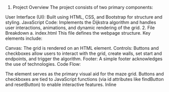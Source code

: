 1. Project Overview
The project consists of two primary components:

User Interface (UI): Built using HTML, CSS, and Bootstrap for structure and styling.
JavaScript Code: Implements the Dijkstra algorithm and handles user interactions, animations, and dynamic rendering of the grid.
2. File Breakdown
a. index.html
This file defines the webpage structure. Key elements include:

Canvas: The grid is rendered on an HTML <canvas> element.
Controls: Buttons and checkboxes allow users to interact with the grid, create walls, set start and endpoints, and trigger the algorithm.
Footer: A simple footer acknowledges the use of technologies.
Code Flow:

The <canvas> element serves as the primary visual aid for the maze grid.
Buttons and checkboxes are tied to JavaScript functions (via id attributes like findButton and resetButton) to enable interactive features.
Inline <style> defines the layout and appearance of the grid and controls.
b. index.js
This file handles the core logic of the program, including grid initialization, user interactions, and the implementation of Dijkstra's algorithm.

Key Sections:

1. Initialization
Canvas Setup: The canvas size and background color are defined. The grid is represented as a 2D array (array), where:
"-1" indicates unvisited cells.
"1" is the start point.
"2" is the end point.
"3" is a wall.
Icons and Assets: Images like the spider (bugIcon) and wall (wallIcon) are preloaded for visual representation.
2. Event Handling
Checkbox Interactions: Users can activate modes like creating walls, start points, or end points. The resetCheckBoxes() function ensures only one mode is active at a time.
Canvas Interaction:
mousedown event listens for clicks on the canvas. Depending on the active mode (start, end, or wall), the grid updates, and the respective icon is drawn.
Randomization Buttons:
randomWalls fills the grid with random wall placements.
randomStartPoint and randomEndPoint randomly set valid start and end points.
Reset Button: Resets the grid to its default state by reloading the page.
3. Dijkstra's Algorithm
The findShortestPath() function implements the algorithm:

Setup:
Initializes the dist matrix to track distances from the start point.
Initializes a prev matrix to store the previous cell for each visited cell (used for backtracking).
Uses a priority queue to process cells in the order of their distance from the start.
Traversal:
At each step, neighbors of the current cell are evaluated.
Distances are updated if a shorter path is found.
Path Found:
If the end point is reached, the prev array is used to backtrack and reconstruct the path.
The drawPathWithAnimation() function visualizes the path by iterating over the path array and rendering it on the canvas.
No Path Found:
If the queue is empty without finding the endpoint, the program alerts the user.
4. Animations
Spider-Web Animation: The showSpiderWebAnimation() function provides a visual effect when the start point is initialized.
Path Animation: The drawPathWithAnimation() function animates the traversal of the spider along the shortest path.
c. assets
Contains visual assets like the spider (spider.png), door/fly (fly.png), walls (wall.png), and street (spider-web-icon-png.webp). These enhance the UI by visually representing the grid elements.
3. Program Flow
Page Load:
The HTML structure is rendered, and the JavaScript file initializes the canvas and grid.
Users are prompted to set the start and end points and create walls.
User Interaction:
Users interact via buttons and checkboxes to configure the maze.
Valid inputs (start and end points) are required before running the algorithm.
Pathfinding:
Once configured, the user clicks the "Find Path" button, triggering the Dijkstra algorithm.
The grid updates dynamically, with the shortest path visualized on the canvas.
Output:
If a valid path exists, it is displayed.
If no path exists, an alert informs the user.
4. Key Features
Interactive Grid: Users can customize the maze layout by placing walls, start points, and end points.
Dynamic Visualization: Pathfinding is animated step-by-step for better comprehension.
Error Handling: Alerts guide users in case of incomplete or invalid inputs.
Responsive Design: The project uses Bootstrap for responsive controls.
5. Integration
The project integrates algorithmic functionality with a visually appealing interface, balancing complexity with usability. Durgesh focused on implementing the algorithm and ensuring efficient execution, while Swarn handled the UI/UX, creating animations and making the application engaging for users.


